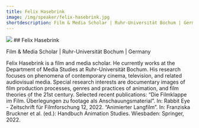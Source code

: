 ```yaml
---
title: Felix Hasebrink 
image: /img/speaker/felix-hasebrink.jpg
shortdescription: Film & Media Scholar | Ruhr-Universität Bochum | Germany
---
```

<img src="/img/speaker/felix-hasebrink.jpg">
## Felix Hasebrink 

Film & Media Scholar | Ruhr-Universität Bochum | Germany

Felix Hasebrink is a film and media scholar. He currently works at the Department of Media Studies at Ruhr-Universität Bochum. His research focuses on phenomena of contemporary cinema, television, and related audiovisual media. Special research interests are documentary images of film production processes, genres and practices of animation, and film theories of the 21st century. Selected recent publications: “Die Filmklappe im Film. Überlegungen zu footage als Anschauungsmaterial”. In: Rabbit Eye - Zeitschrift für Filmforschung 12, 2022. “Animierter Langfilm”. In: Franziska Bruckner et al. (ed.): Handbuch Animation Studies. Wiesbaden: Springer, 2022.



